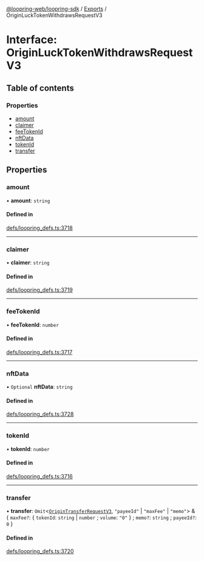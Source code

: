 [@loopring-web/loopring-sdk](../README.md) / [Exports](../modules.md) / OriginLuckTokenWithdrawsRequestV3

# Interface: OriginLuckTokenWithdrawsRequestV3

## Table of contents

### Properties

- [amount](OriginLuckTokenWithdrawsRequestV3.md#amount)
- [claimer](OriginLuckTokenWithdrawsRequestV3.md#claimer)
- [feeTokenId](OriginLuckTokenWithdrawsRequestV3.md#feetokenid)
- [nftData](OriginLuckTokenWithdrawsRequestV3.md#nftdata)
- [tokenId](OriginLuckTokenWithdrawsRequestV3.md#tokenid)
- [transfer](OriginLuckTokenWithdrawsRequestV3.md#transfer)

## Properties

### amount

• **amount**: `string`

#### Defined in

[defs/loopring_defs.ts:3718](https://github.com/Loopring/loopring_sdk/blob/427d9da/src/defs/loopring_defs.ts#L3718)

___

### claimer

• **claimer**: `string`

#### Defined in

[defs/loopring_defs.ts:3719](https://github.com/Loopring/loopring_sdk/blob/427d9da/src/defs/loopring_defs.ts#L3719)

___

### feeTokenId

• **feeTokenId**: `number`

#### Defined in

[defs/loopring_defs.ts:3717](https://github.com/Loopring/loopring_sdk/blob/427d9da/src/defs/loopring_defs.ts#L3717)

___

### nftData

• `Optional` **nftData**: `string`

#### Defined in

[defs/loopring_defs.ts:3728](https://github.com/Loopring/loopring_sdk/blob/427d9da/src/defs/loopring_defs.ts#L3728)

___

### tokenId

• **tokenId**: `number`

#### Defined in

[defs/loopring_defs.ts:3716](https://github.com/Loopring/loopring_sdk/blob/427d9da/src/defs/loopring_defs.ts#L3716)

___

### transfer

• **transfer**: `Omit`<[`OriginTransferRequestV3`](OriginTransferRequestV3.md), ``"payeeId"`` \| ``"maxFee"`` \| ``"memo"``\> & { `maxFee?`: { `tokenId`: `string` \| `number` ; `volume`: ``"0"``  } ; `memo?`: `string` ; `payeeId?`: ``0``  }

#### Defined in

[defs/loopring_defs.ts:3720](https://github.com/Loopring/loopring_sdk/blob/427d9da/src/defs/loopring_defs.ts#L3720)
